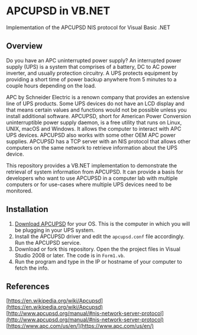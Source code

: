 # APCUPSD in VB.NET
Implementation of the APCUPSD NIS protocol for Visual Basic .NET

## Overview ##
Do you have an APC uninterrupted power supply? An interrupted power supply (UPS) is a system that comprises of a battery, DC to AC power inverter, and usually protection circuitry. A UPS protects equipment by providing a short time of power backup anywhere from 5 minutes to a couple hours depending on the load.

APC by Schneider Electric is a renown company that provides an extensive line of UPS products. Some UPS devices do not have an LCD display and that means certain values and functions would not be possible unless you install additional software. APCUPSD, short for American Power Conversion uninterruptible power supply daemon, is a free utility that runs on Linux, UNIX, macOS and Windows. It allows the computer to interact with APC UPS devices. APCUPSD also works with some other OEM APC power supplies. APCUPSD has a TCP server with an NIS protocol that allows other computers on the same network to retrieve information about the UPS device.

This repository provides a VB.NET implementation to demonstrate the retrieval of system information from APCUPSD. It can provide a basis for developers who want to use APCUPSD in a computer lab with multiple computers or for use-cases where multiple UPS devices need to be monitored.

## Installation ##
1. [Download APCUPSD](http://www.apcupsd.org) for your OS. This is the computer in which you will be plugging in your UPS system. 
2. Install the APCUPSD driver and edit the `apcupsd.conf` file accordingly. Run the APCUPSD service.
3. Download or fork this repository. Open the the project files in Visual Studio 2008 or later. The code is in `Form1.vb`.
4. Run the program and type in the IP or hostname of your computer to fetch the info.

## References ##
[https://en.wikipedia.org/wiki/Apcupsd](https://en.wikipedia.org/wiki/Apcupsd)<br />
[http://www.apcupsd.org/manual/#nis-network-server-protocol](http://www.apcupsd.org/manual/#nis-network-server-protocol)<br />
[https://www.apc.com/us/en/](https://www.apc.com/us/en/)